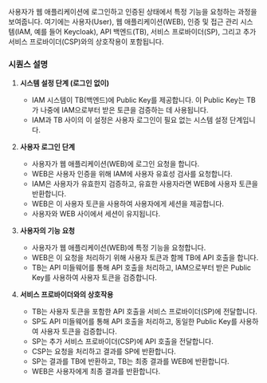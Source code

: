사용자가 웹 애플리케이션에 로그인하고 인증된 상태에서 특정 기능을 요청하는 과정을 보여줍니다. 여기에는 사용자(User), 웹 애플리케이션(WEB), 인증 및 접근 관리 시스템(IAM, 예를 들어 Keycloak), API 백엔드(TB), 서비스 프로바이더(SP), 그리고 추가 서비스 프로바이더(CSP)와의 상호작용이 포함됩니다.

### 시퀀스 설명

1. **시스템 설정 단계 (로그인 없이)**
    - IAM 시스템이 TB(백엔드)에 Public Key를 제공합니다. 이 Public Key는 TB가 나중에 IAM으로부터 받은 토큰을 검증하는 데 사용됩니다.
    - IAM과 TB 사이의 이 설정은 사용자 로그인이 필요 없는 시스템 설정 단계입니다.

2. **사용자 로그인 단계**
    - 사용자가 웹 애플리케이션(WEB)에 로그인 요청을 합니다.
    - WEB은 사용자 인증을 위해 IAM에 사용자 유효성 검사를 요청합니다.
    - IAM은 사용자가 유효한지 검증하고, 유효한 사용자라면 WEB에 사용자 토큰을 반환합니다.
    - WEB은 이 사용자 토큰을 사용하여 사용자에게 세션을 제공합니다.
    - 사용자와 WEB 사이에서 세션이 유지됩니다.

3. **사용자의 기능 요청**
    - 사용자가 웹 애플리케이션(WEB)에 특정 기능을 요청합니다.
    - WEB은 이 요청을 처리하기 위해 사용자 토큰과 함께 TB에 API 호출을 합니다.
    - TB는 API 미들웨어를 통해 API 호출을 처리하고, IAM으로부터 받은 Public Key를 사용하여 사용자 토큰을 검증합니다.

4. **서비스 프로바이더와의 상호작용**
    - TB는 사용자 토큰을 포함한 API 호출을 서비스 프로바이더(SP)에 전달합니다.
    - SP도 API 미들웨어를 통해 API 호출을 처리하고, 동일한 Public Key를 사용하여 사용자 토큰을 검증합니다.
    - SP는 추가 서비스 프로바이더(CSP)에 API 호출을 전달합니다.
    - CSP는 요청을 처리하고 결과를 SP에 반환합니다.
    - SP는 결과를 TB에 반환하고, TB는 최종 결과를 WEB에 반환합니다.
    - WEB은 사용자에게 최종 결과를 반환합니다.

